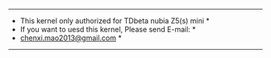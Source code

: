 ***********************************************************
* This kernel only authorized for TDbeta nubia Z5(s) mini *
* If you want to uesd this kernel, Please send E-mail:    *
* chenxi.mao2013@gmail.com                                *
***********************************************************
